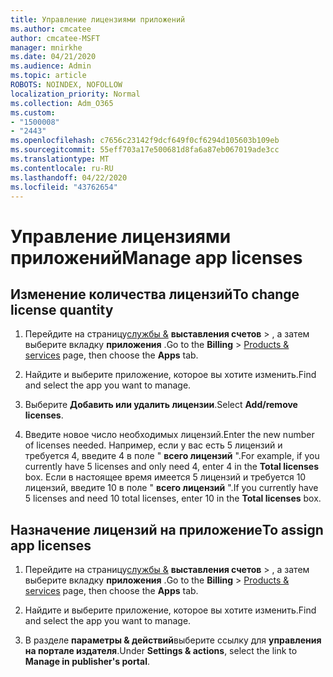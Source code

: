 ```yaml
---
title: Управление лицензиями приложений
ms.author: cmcatee
author: cmcatee-MSFT
manager: mnirkhe
ms.date: 04/21/2020
ms.audience: Admin
ms.topic: article
ROBOTS: NOINDEX, NOFOLLOW
localization_priority: Normal
ms.collection: Adm_O365
ms.custom:
- "1500008"
- "2443"
ms.openlocfilehash: c7656c23142f9dcf649f0cf6294d105603b109eb
ms.sourcegitcommit: 55eff703a17e500681d8fa6a87eb067019ade3cc
ms.translationtype: MT
ms.contentlocale: ru-RU
ms.lasthandoff: 04/22/2020
ms.locfileid: "43762654"
---
```

# <a name="manage-app-licenses"></a><span data-ttu-id="b69d8-102">Управление лицензиями приложений</span><span class="sxs-lookup"><span data-stu-id="b69d8-102">Manage app licenses</span></span>

## <a name="to-change-license-quantity"></a><span data-ttu-id="b69d8-103">Изменение количества лицензий</span><span class="sxs-lookup"><span data-stu-id="b69d8-103">To change license quantity</span></span>

1. <span data-ttu-id="b69d8-104">Перейдите на страницу[службы &](https://go.microsoft.com/fwlink/p/?linkid=842054) **выставления счетов** > , а затем выберите вкладку **приложения** .</span><span class="sxs-lookup"><span data-stu-id="b69d8-104">Go to the **Billing** > [Products & services](https://go.microsoft.com/fwlink/p/?linkid=842054) page, then choose the **Apps** tab.</span></span>

2. <span data-ttu-id="b69d8-105">Найдите и выберите приложение, которое вы хотите изменить.</span><span class="sxs-lookup"><span data-stu-id="b69d8-105">Find and select the app you want to manage.</span></span>  

3. <span data-ttu-id="b69d8-106">Выберите **Добавить или удалить лицензии**.</span><span class="sxs-lookup"><span data-stu-id="b69d8-106">Select **Add/remove licenses**.</span></span>

4. <span data-ttu-id="b69d8-107">Введите новое число необходимых лицензий.</span><span class="sxs-lookup"><span data-stu-id="b69d8-107">Enter the new number of licenses needed.</span></span> <span data-ttu-id="b69d8-108">Например, если у вас есть 5 лицензий и требуется 4, введите 4 в поле " **всего лицензий** ".</span><span class="sxs-lookup"><span data-stu-id="b69d8-108">For example, if you currently have 5 licenses and only need 4, enter 4 in the **Total licenses** box.</span></span> <span data-ttu-id="b69d8-109">Если в настоящее время имеется 5 лицензий и требуется 10 лицензий, введите 10 в поле " **всего лицензий** ".</span><span class="sxs-lookup"><span data-stu-id="b69d8-109">If you currently have 5 licenses and need 10 total licenses, enter 10 in the **Total licenses** box.</span></span>

## <a name="to-assign-app-licenses"></a><span data-ttu-id="b69d8-110">Назначение лицензий на приложение</span><span class="sxs-lookup"><span data-stu-id="b69d8-110">To assign app licenses</span></span>

1. <span data-ttu-id="b69d8-111">Перейдите на страницу[службы &](https://go.microsoft.com/fwlink/p/?linkid=842054) **выставления счетов** > , а затем выберите вкладку **приложения** .</span><span class="sxs-lookup"><span data-stu-id="b69d8-111">Go to the **Billing** > [Products & services](https://go.microsoft.com/fwlink/p/?linkid=842054) page, then choose the **Apps** tab.</span></span>

2. <span data-ttu-id="b69d8-112">Найдите и выберите приложение, которое вы хотите изменить.</span><span class="sxs-lookup"><span data-stu-id="b69d8-112">Find and select the app you want to manage.</span></span>  

3. <span data-ttu-id="b69d8-113">В разделе **параметры & действий**выберите ссылку для **управления на портале издателя**.</span><span class="sxs-lookup"><span data-stu-id="b69d8-113">Under **Settings & actions**, select the link to **Manage in publisher's portal**.</span></span>